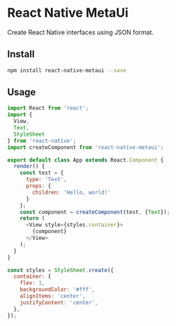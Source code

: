 # React Native MetaUi

Create React Native interfaces using JSON format.

## Install

```sh
npm install react-native-metaui --save
```

## Usage

```js
import React from 'react';
import {
  View,
  Text,
  StyleSheet
} from 'react-native';
import createComponent from 'react-native-metaui';

export default class App extends React.Component {
  render() {
    const test = {
      type: 'Text',
      props: {
        children: 'Hello, world!'
      }
    };
    const component = createComponent(test, {Text});
    return (
      <View style={styles.container}>
        {component}
      </View>
    );
  }
}

const styles = StyleSheet.create({
  container: {
    flex: 1,
    backgroundColor: '#fff',
    alignItems: 'center',
    justifyContent: 'center',
  },
});
```